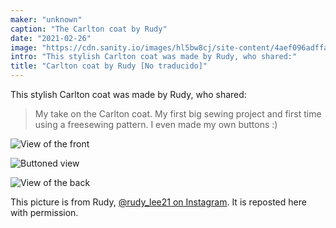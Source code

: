 ```yaml
---
maker: "unknown"
caption: "The Carlton coat by Rudy"
date: "2021-02-26"
image: "https://cdn.sanity.io/images/hl5bw8cj/site-content/4aef096adffa48aa1d8b1cb45fb2d417993eb707-613x613.jpg"
intro: "This stylish Carlton coat was made by Rudy, who shared:"
title: "Carlton coat by Rudy [No traducido]"
---
```


This stylish Carlton coat was made by Rudy, who shared:

> My take on the Carlton coat. My first big sewing project and first time using a freesewing pattern. I even made my own buttons :)

![View of the front](https://posts.freesewing.org/uploads/carlton_by_rudy_carltonrudy2_ff73f3dc38.jpg "View of the front")

![Buttoned view](https://posts.freesewing.org/uploads/carlton_by_rudy_carltonrudy3_dfe71f082f.jpg "Buttoned view")

![View of the back](https://posts.freesewing.org/uploads/carlton_by_rudy_carltonrudy4_09a14b90d7.jpg)

<Note>

This picture is from Rudy, [@rudy_lee21 on Instagram](https://www.instagram.com/rudy_lee21/). It is reposted here with permission.

</Note>
